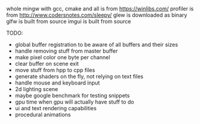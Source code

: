 whole mingw with gcc, cmake and all is from https://winlibs.com/
profiler is from http://www.codersnotes.com/sleepy/
glew is downloaded as binary
glfw is built from source
imgui is built from source


TODO:
 - global buffer registration to be aware of all buffers and their sizes
 - handle removing stuff from master buffer
 - make pixel color one byte per channel
 - clear buffer on scene exit
 - move stuff from hpp to cpp files
 - generate shaders on the fly, not relying on text files
 - handle mouse and keyboard input
 - 2d lighting scene 
 - maybe google benchmark for testing snippets
 - gpu time when gpu will actually have stuff to do
 - ui and text rendering capabilities
 - procedural animations
